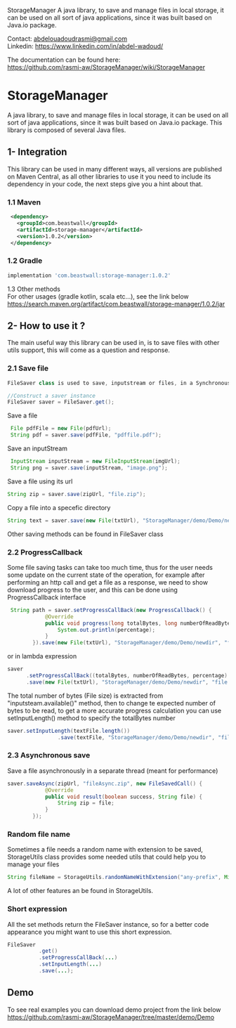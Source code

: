 StorageManager
A java library, to save and manage files in local storage, it can be used on all sort of java applications, since it was built based on Java.io package. 

Contact: abdelouadoudrasmi@gmail.com  
Linkedin: https://www.linkedin.com/in/abdel-wadoud/

The documentation can be found here:  
https://github.com/rasmi-aw/StorageManager/wiki/StorageManager




# StorageManager

A java library, to save and manage files in local storage, it can be used on all sort of java applications, since it was built based on Java.io package. 
This library is composed of several Java files.

## 1- Integration   
This library can be used in many different ways, all versions are published on Maven Central, as all other libraries to use it you need to include its dependency in your code, the next steps give you a hint about that.

### 1.1 Maven   

```xml
 <dependency>
   <groupId>com.beastwall</groupId>
   <artifactId>storage-manager</artifactId>
   <version>1.0.2</version>
 </dependency> 
```

### 1.2 Gradle   
```gradle 
implementation 'com.beastwall:storage-manager:1.0.2'
```

1.3 Other methods   
For other usages (gradle kotlin, scala etc...), see the link below  
https://search.maven.org/artifact/com.beastwall/storage-manager/1.0.2/jar

## 2- How to use it ?   
The main useful way this library can be used in, is to save files with other utils support, this will come as a question and response.

### 2.1 Save file   
```java 
FileSaver class is used to save, inputstream or files, in a Synchronous or Asynchronous way, generally an object is instantiated using get() method, meanwhile the file saving operation is done using, save(...) or saveAsync(...) methods.
``` 

```java 
//Construct a saver instance
FileSaver saver = FileSaver.get();
```

Save a file
```java
 File pdfFile = new File(pdfUrl);
 String pdf = saver.save(pdfFile, "pdffile.pdf");
```

Save an inputStream
```java
 InputStream inputStream = new FileInputStream(imgUrl);
 String png = saver.save(inputStream, "image.png");
```

Save a file using its url
```java
String zip = saver.save(zipUrl, "file.zip");
```

Copy a file into a specefic directory
```java
String text = saver.save(new File(txtUrl), "StorageManager/demo/Demo/newdir", "file.txt");
```

Other saving methods can be found in FileSaver class

### 2.2 ProgressCallback
Some file saving tasks can take too much time, thus for the user needs some update on the current state of the operation, for example after performing an http call and get a file as a response, we need to show download progress to the user, and this can be done using ProgressCallback interface

```java
 String path = saver.setProgressCallBack(new ProgressCallback() {
            @Override
            public void progress(long totalBytes, long numberOfReadBytes, int percentage) {
                System.out.println(percentage);
            }
        }).save(new File(txtUrl), "StorageManager/demo/Demo/newdir", "file1.txt");
```
   

or in lambda expression
```java 
saver
      .setProgressCallBack((totalBytes, numberOfReadBytes, percentage) -> {})
      .save(new File(txtUrl), "StorageManager/demo/Demo/newdir", "file.txt");
```

The total number of bytes (File size) is extracted from "inputsteam.available()" method, then to change te expected number of bytes to be read, to get a more accurate progress calculation you can use setInputLength() method to specify the totalBytes number
```java
saver.setInputLength(textFile.length())
                .save(textFile, "StorageManager/demo/Demo/newdir", "file2.txt");  
```
### 2.3 Asynchronous save
Save a file asynchronously in a separate thread (meant for performance)
```java 
saver.saveAsync(zipUrl, "fileAsync.zip", new FileSavedCall() {
            @Override
            public void result(boolean success, String file) {
                String zip = file;
            }
        });
```
### Random file name
Sometimes a file needs a random name with extension to be saved, StorageUtils class provides some needed utils that could help you to manage your files 
```java
String fileName = StorageUtils.randomNameWithExtension("any-prefix", MimeType.APPLICATION_JSON);
```
A lot of other features an be found in StorageUtils.

### Short expression
All the set methods return the FileSaver instance, so for a better code appearance you might want to use this short expression.
 ```java
 FileSaver
           .get()
           .setProgressCallBack(...)
           .setInputLength(...)
           .save(...);
```
## Demo
To see real examples you can download demo project from the link below  
https://github.com/rasmi-aw/StorageManager/tree/master/demo/Demo
 

